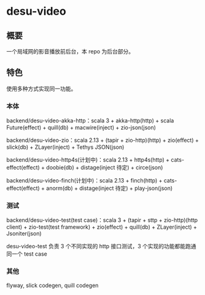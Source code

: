 # desu-video
## 概要
一个局域网的影音播放前后台，本 repo 为后台部分。
## 特色
使用多种方式实现同一功能。

### 本体
backend/desu-video-akka-http：scala 3 + akka-http(http) + scala Future(effect) + quill(db) + macwire(inject) + zio-json(json)

backend/desu-video-zio：scala 2.13 + (tapir + zio-http)(http) + zio(effect) + slick(db) + ZLayer(inject) + Tethys JSON(json)

backend/desu-video-http4s(计划中)：scala 2.13 + http4s(http) + cats-effect(effect) + doobie(db) + distage(inject 待定) + circe(json)

backend/desu-video-finch(计划中)：scala 2.13 + finch(http) + cats-effect(effect) + anorm(db) + distage(inject 待定) + play-json(json)

### 测试
backend/desu-video-test(test case)：scala 3 + (tapir + sttp + zio-http)(http client) + zio-test(test framework) + zio(effect) + quill(db) + ZLayer(inject) + Jsoniter(json)

desu-video-test 负责 3 个不同实现的 http 接口测试，3 个实现的功能都能跑通同一个 test case

### 其他
flyway, slick codegen, quill codegen